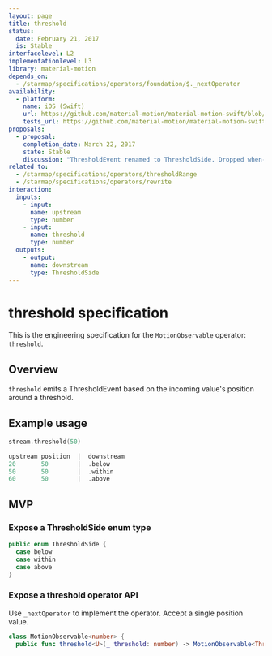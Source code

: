 ```yaml
---
layout: page
title: threshold
status:
  date: February 21, 2017
  is: Stable
interfacelevel: L2
implementationlevel: L3
library: material-motion
depends_on:
  - /starmap/specifications/operators/foundation/$._nextOperator
availability:
  - platform:
    name: iOS (Swift)
    url: https://github.com/material-motion/material-motion-swift/blob/develop/src/operators/threshold.swift
    tests_url: https://github.com/material-motion/material-motion-swift/blob/develop/tests/unit/operator/thresholdTests.swift
proposals:
  - proposal:
    completion_date: March 22, 2017
    state: Stable
    discussion: "ThresholdEvent renamed to ThresholdSide. Dropped when- prefix."
related_to:
  - /starmap/specifications/operators/thresholdRange
  - /starmap/specifications/operators/rewrite
interaction:
  inputs:
    - input:
      name: upstream
      type: number
    - input:
      name: threshold
      type: number
  outputs:
    - output:
      name: downstream
      type: ThresholdSide
---
```


# threshold specification

This is the engineering specification for the `MotionObservable` operator: `threshold`.

## Overview

`threshold` emits a ThresholdEvent based on the incoming value's position around a threshold.

## Example usage

```swift
stream.threshold(50)

upstream position  |  downstream
20       50        |  .below
50       50        |  .within
60       50        |  .above
```

## MVP

### Expose a ThresholdSide enum type

```swift
public enum ThresholdSide {
  case below
  case within
  case above
}
```

### Expose a threshold operator API

Use `_nextOperator` to implement the operator. Accept a single position value.

```swift
class MotionObservable<number> {
  public func threshold<U>(_ threshold: number) -> MotionObservable<ThresholdSide>
```
